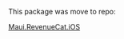 This package was move to repo:

[Maui.RevenueCat.iOS](https://github.com/Kebechet/Maui.RevenueCat.InAppBilling/tree/main/src/Maui.RevenueCat.iOS)
